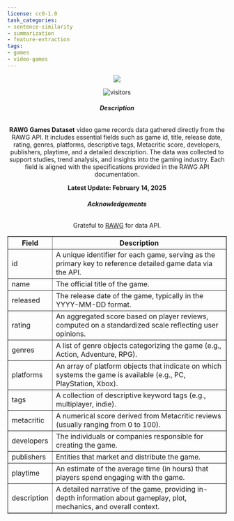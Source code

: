 ```yaml
---
license: cc0-1.0
task_categories:
- sentence-similarity
- summarization
- feature-extraction
tags:
- games
- video-games
---
```

<p align="center">
  <img src="https://cdn-uploads.huggingface.co/production/uploads/65e3c559d26b426e3e1994f8/e85CmtDucO_FQ-W5h1RTB.png" />
</p>

<div align="center">
  
  ![visitors](https://visitor-badge.laobi.icu/badge?page_id=atalaydenknalbant/rawg-games-dataset)

</div>

<h6 style="text-align: center;"><strong>Description</strong></h6>
<p style="text-align: center;">
  <strong>RAWG Games Dataset</strong> video game records data gathered directly from the RAWG API.
  It includes essential fields such as game id, title, release date, rating, genres, platforms, descriptive tags, 
  Metacritic score, developers, publishers, playtime, and a detailed description. The data was collected to support 
  studies, trend analysis, and insights into the gaming industry. Each field is aligned with the specifications provided in the RAWG API documentation.
</p>

<p style="text-align: center;"><strong>Latest Update: February 14, 2025</strong></p>

<h6 style="text-align: center;"><strong>Acknowledgements</strong></h6>

<p style="text-align: center;">
  Grateful to <a href="https://rawg.io/apidocs">RAWG</a> for data API.
</p>

<table align="center" border="1" cellpadding="10" cellspacing="0">
  <tr>
    <th>Field</th>
    <th>Description</th>
  </tr>
  <tr>
    <td>id</td>
    <td>A unique identifier for each game, serving as the primary key to reference detailed game data via the API.</td>
  </tr>
  <tr>
    <td>name</td>
    <td>The official title of the game.</td>
  </tr>
  <tr>
    <td>released</td>
    <td>The release date of the game, typically in the YYYY-MM-DD format.</td>
  </tr>
  <tr>
    <td>rating</td>
    <td>An aggregated score based on player reviews, computed on a standardized scale reflecting user opinions.</td>
  </tr>
  <tr>
    <td>genres</td>
    <td>A list of genre objects categorizing the game (e.g., Action, Adventure, RPG).</td>
  </tr>
  <tr>
    <td>platforms</td>
    <td>An array of platform objects that indicate on which systems the game is available (e.g., PC, PlayStation, Xbox).</td>
  </tr>
  <tr>
    <td>tags</td>
    <td>A collection of descriptive keyword tags (e.g., multiplayer, indie).</td>
  </tr>
  <tr>
    <td>metacritic</td>
    <td>A numerical score derived from Metacritic reviews (usually ranging from 0 to 100).</td>
  </tr>
  <tr>
    <td>developers</td>
    <td>The individuals or companies responsible for creating the game.</td>
  </tr>
  <tr>
    <td>publishers</td>
    <td>Entities that market and distribute the game.</td>
  </tr>
  <tr>
    <td>playtime</td>
    <td>An estimate of the average time (in hours) that players spend engaging with the game.</td>
  </tr>
  <tr>
    <td>description</td>
    <td>A detailed narrative of the game, providing in-depth information about gameplay, plot, mechanics, and overall context.</td>
  </tr>
</table>
